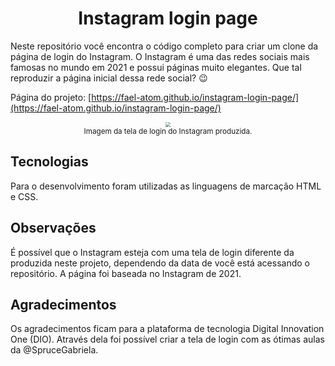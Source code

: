<h1 style="text-align: center;">Instagram login page</h1>

Neste repositório você encontra o código completo para criar um clone da página de login do Instagram. O Instagram é uma das redes sociais mais famosas no mundo em 2021 e possui páginas muito elegantes. Que tal reproduzir a página inicial dessa rede social? :wink:



Página do projeto: [https://fael-atom.github.io/instagram-login-page/](https://fael-atom.github.io/instagram-login-page/)



<div  style="text-align:center;">
<img src="https://github.com/fael-atom/instagram-login-page/tree/master/images/login-page-example.png" style="zoom:50%;" />
<br>
<small>Imagem da tela de login do Instagram produzida.</small>
</div>

## Tecnologias

Para o desenvolvimento foram utilizadas as linguagens de marcação HTML e CSS.

## Observações

É possível que o Instagram esteja com uma tela de login diferente da produzida neste projeto, dependendo da data de você está acessando o repositório. A página foi baseada no Instagram de 2021.

## Agradecimentos

Os agradecimentos ficam para a plataforma de tecnologia Digital Innovation One (DIO). Através dela foi possível criar a tela de login com as ótimas aulas da @SpruceGabriela.





